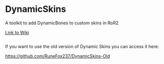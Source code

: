 # DynamicSkins
A toolkit to add DynamicBones to custom skins in RoR2

[Link to Wiki](https://github.com/RuneFox237/DynamicSkins/wiki)

![]()

If you want to use the old version of Dynamic Skins you can access it here:

https://github.com/RuneFox237/DynamicSkins-Old
